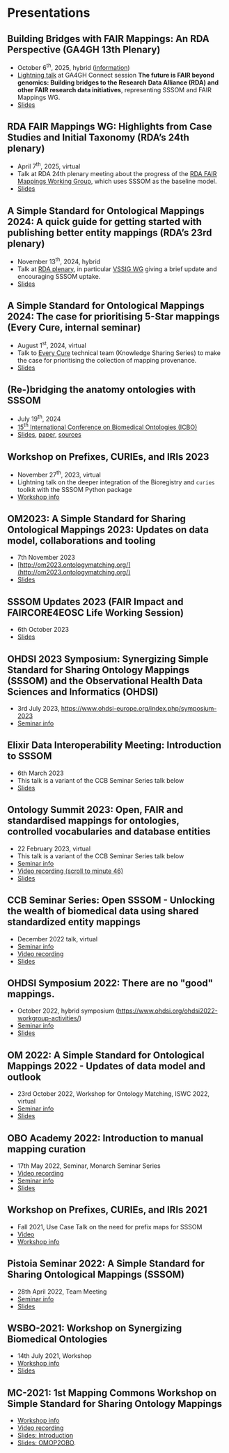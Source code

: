 # Presentations

## Building Bridges with FAIR Mappings: An RDA Perspective (GA4GH 13th Plenary)

- October 6<sup>th</sup>, 2025, hybrid ([information](https://www.ga4gh.org/event/13th-plenary/))
- [Lightning talk](https://docs.google.com/document/d/1e3X9dzq84B3sX0eaLEjmLcYYDv_INmGUNZ6kbAh5MM8/edit?tab=t.0#heading=h.somgoowwkvaj) at GA4GH Connect session **The future is FAIR beyond genomics: Building bridges to the Research Data Alliance (RDA) and other FAIR research data initiatives**, representing SSSOM and FAIR Mappings WG.
- [Slides](https://docs.google.com/presentation/d/18vf5gcHtGKzBpkzQRpHUZZyxjQ9GiYG45CYzhzQSNgE/edit)

## RDA FAIR Mappings WG: Highlights from Case Studies and Initial Taxonomy (RDA’s 24th plenary)

- April 7<sup>th</sup>, 2025, virtual
- Talk at RDA 24th plenary meeting about the progress of the [RDA FAIR Mappings Working Group](https://www.rd-alliance.org/groups/fair-mappings-wg/activity/), which uses SSSOM as the baseline model.
- [Slides](https://docs.google.com/presentation/d/1A3Fgo9ExUGgrc0VX85tqG-_6_Vu6b-qtcfvLTmW9mIU/edit)

## A Simple Standard for Ontological Mappings 2024: A quick guide for getting started with publishing better entity mappings (RDA’s 23rd plenary)

- November 13<sup>th</sup>, 2024, hybrid
- Talk at [RDA plenary](https://www.rd-alliance.org/rdas-23rd-plenary-programme/), in particular [VSSIG WG](https://www.rd-alliance.org/session_entry/group-session-applications-03-07-2024-john-graybeal/) giving a brief update and encouraging SSSOM uptake.
- [Slides](https://docs.google.com/presentation/d/1TKdXO-THSUf5PHZp2sYrzaTQhtunoB78A6_Yt8VEyoc/edit?usp=sharing)

## A Simple Standard for Ontological Mappings 2024: The case for prioritising 5-Star mappings (Every Cure, internal seminar) 

- August 1<sup>st</sup>, 2024, virtual
- Talk to [Every Cure](https://everycure.org/) technical team (Knowledge Sharing Series) to make the case for prioritising the collection of mapping provenance.
- [Slides](https://docs.google.com/presentation/d/1_KkSeZcKyzsQVlZe8qkl7iEvii3HX0QKR58uvbirTDM/edit)

## (Re-)bridging the anatomy ontologies with SSSOM

- July 19<sup>th</sup>, 2024
- [15<sup>th</sup> International Conference on Biomedical Ontologies (ICBO)](https://icbo-conference.github.io/icbo2024/)
- [Slides](https://github.com/gouttegd/sssomt-uberon/releases/download/v2-icbo-2024/screen.pdf), [paper](https://github.com/gouttegd/sssomt-uberon/releases/download/v2-icbo-2024/paper.pdf), [sources](https://github.com/gouttegd/sssomt-uberon)

## Workshop on Prefixes, CURIEs, and IRIs 2023

- November 27<sup>th</sup>, 2023, virtual
- Lightning talk on the deeper integration of the Bioregistry and `curies` toolkit with the SSSOM Python package
- [Workshop info](https://biopragmatics.github.io/workshops/WPCI2023)

## OM2023: A Simple Standard for Sharing Ontological Mappings 2023: Updates on data model, collaborations and tooling

- 7th November 2023
- [http://om2023.ontologymatching.org/](http://om2023.ontologymatching.org/)
- [Slides](https://docs.google.com/presentation/d/1d2t-VcseZ_oAgVTbrDHJOmwQTqyXB9ZHDrZ08OU87a0/edit)

## SSSOM Updates 2023 (FAIR Impact and FAIRCORE4EOSC Life Working Session)

- 6th October 2023
- [Slides](https://docs.google.com/presentation/d/1RY0IKn5TWVqXhcJ5vyabXEPhCPXNLsx9IWiWzQCzXZg/edit)

## OHDSI 2023 Symposium: Synergizing Simple Standard for Sharing Ontology Mappings (SSSOM) and the Observational Health Data Sciences and Informatics (OHDSI)

- 3rd July 2023, https://www.ohdsi-europe.org/index.php/symposium-2023
- [Seminar info](events/ohdsi2023.md)

## Elixir Data Interoperability Meeting: Introduction to SSSOM 

- 6th March 2023
- This talk is a variant of the CCB Seminar Series talk below
- [Slides](https://docs.google.com/presentation/d/1w-rNLTprIbW8IUBu6YokDsPe98AKg4VwfR1gSsJrae8/edit#slide=id.g167f28e52df_0_22)

## Ontology Summit 2023: Open, FAIR and standardised mappings for ontologies, controlled vocabularies and database entities

- 22 February 2023, virtual
- This talk is a variant of the CCB Seminar Series talk below
- [Seminar info](https://ontologforum.org/index.php/ConferenceCall_2023_02_22)
- [Video recording (scroll to minute 46)](https://ontologforum.s3.amazonaws.com/OntologySummit2023/Part1/Ubergraph--JimBalhoff_20230222.mp4)
- [Slides](https://docs.google.com/presentation/d/1_TuimFiJ_7VP0ZFkQrHYky_ktFZc981Vse0-_hZjKtc/edit#slide=id.g167f28e52df_0_22)

## CCB Seminar Series: Open SSSOM - Unlocking the wealth of biomedical data using shared standardized entity mappings

- December 2022 talk, virtual
- [Seminar info](events/ccb2022.md)
- [Video recording](https://www.youtube.com/watch?v=4vqeRECuAKE)
- [Slides](https://docs.google.com/presentation/d/1Gt6kLSTx_e1Al6eCvGp_hviezy5ySo4UA_ii8LGqqIw/edit?usp=drive_web&ouid=105278838581444356576)

## OHDSI Symposium 2022: There are no "good" mappings.

- October 2022, hybrid symposium (https://www.ohdsi.org/ohdsi2022-workgroup-activities/)
- [Seminar info](events/ohdsi2022.md)
- [Slides](https://docs.google.com/presentation/d/1sGPh1b0keghxF4o7vMOQAlZ6QyBf97ZpaTXjmMY3UP0/edit#slide=id.SLIDES_API69505745_0)

## OM 2022: A Simple Standard for Ontological Mappings 2022 - Updates of data model and outlook 

- 23rd October 2022, Workshop for Ontology Matching, ISWC 2022, virtual
- [Seminar info](events/om2022.md)
- [Slides](https://docs.google.com/presentation/d/1L0LzXVPcfS9eW1KkN-BIYnxuh_CQ_8fl3QPvqw9BmUs/edit#slide=id.g16d02f01a3b_0_0)

## OBO Academy 2022: Introduction to manual mapping curation

- 17th May 2022, Seminar, Monarch Seminar Series
- [Video recording](https://www.youtube.com/watch?v=ZZeZcg-Vwjw)
- [Seminar info](events/oboacademy2022.md)
- [Slides](https://mapping-commons.github.io/sssom/tutorial/)

## Workshop on Prefixes, CURIEs, and IRIs 2021

- Fall 2021, Use Case Talk on the need for prefix maps for SSSOM
- [Video](https://youtu.be/iOXZfLAF_X0?t=1100)
- [Workshop info](https://biopragmatics.github.io/workshops/WPCI2021)

## Pistoia Seminar 2022: A Simple Standard for Sharing Ontological Mappings (SSSOM)

- 28th April 2022, Team Meeting
- [Seminar info](events/pistoia2022.md)
- [Slides](https://docs.google.com/presentation/d/1gW-BN4yR1c8qxzL9uLeJm99zRancY3k0tcZlJRPu4Eg/edit#slide=id.g126201cd604_0_0)

## WSBO-2021: Workshop on Synergizing Biomedical Ontologies

- 14th July 2021, Workshop
- [Workshop info](events/wsbo2021.md)
- [Slides](https://docs.google.com/presentation/d/1TlROX-JNeWvgrX57-CBa2qxTrRp92VGGZnrhJv3rLPM/edit#slide=id.p) 

## MC-2021: 1st Mapping Commons Workshop on Simple Standard for Sharing Ontology Mappings

- [Workshop info](events/mc2021.md)
- [Video recording](https://www.youtube.com/watch?v=lgVqFeSxYbg)
- [Slides: Introduction](https://docs.google.com/presentation/d/1T75TRkpKRGHk5FSeFS7mQe8vmo8rt7bE69kgPX6PZMs/edit?usp=sharing)
- [Slides: OMOP2OBO](https://docs.google.com/presentation/d/1ItWLWnIlJeBgw5r4ZQ6mOVAFVQp-1uQ7vA9EI-1o5HY/edit?usp=sharing).
